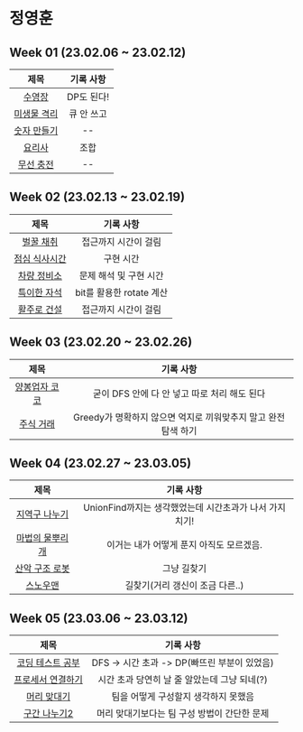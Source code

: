 # 정영훈
## Week 01 (23.02.06 ~ 23.02.12)
| 제목 | 기록 사항 |
| :---: | :---: | 
| [수영장](https://swexpertacademy.com/main/code/problem/problemDetail.do?contestProbId=AV5PpFQaAQMDFAUq) | DP도 된다! |
| [미생물 격리](https://swexpertacademy.com/main/code/problem/problemDetail.do?contestProbId=AV597vbqAH0DFAVl) | 큐 안 쓰고 |
| [숫자 만들기](https://swexpertacademy.com/main/code/problem/problemDetail.do?contestProbId=AWIeRZV6kBUDFAVH) | -- |
| [요리사](https://swexpertacademy.com/main/code/problem/problemDetail.do?contestProbId=AWIeUtVakTMDFAVH) | 조합 |
| [무선 충전](https://swexpertacademy.com/main/code/problem/problemDetail.do?contestProbId=AWXRDL1aeugDFAUo) | -- |

## Week 02 (23.02.13 ~ 23.02.19)
| 제목 | 기록 사항 |
| :---: | :---: |
| [벌꿀 채취](https://swexpertacademy.com/main/code/problem/problemDetail.do?contestProbId=AV5V4A46AdIDFAWu) | 접근까지 시간이 걸림 |
| [점심 식사시간](https://swexpertacademy.com/main/code/problem/problemDetail.do?contestProbId=AV5-BEE6AK0DFAVl) | 구현 시간 |
| [차량 정비소](https://swexpertacademy.com/main/code/problem/problemDetail.do?contestProbId=AV6c6bgaIuoDFAXy) | 문제 해석 및 구현 시간 |
| [특이한 자석](https://swexpertacademy.com/main/code/problem/problemDetail.do?contestProbId=AWIeV9sKkcoDFAVH) | bit를 활용한 rotate 계산 |
| [활주로 건설](https://swexpertacademy.com/main/code/problem/problemDetail.do?contestProbId=AWIeW7FakkUDFAVH) | 접근까지 시간이 걸림 |

## Week 03 (23.02.20 ~ 23.02.26)
| 제목 | 기록 사항 |
| :---: | :---: |
| [양봉업자 코코](https://pro.mincoding.co.kr/enterprise/contest/ssafy_9/275/problem/A%ED%98%95_%EA%B8%B0%EC%B6%9C1) | 굳이 DFS 안에 다 안 넣고 따로 처리 해도 된다 |
| [주식 거래](https://pro.mincoding.co.kr/enterprise/contest/ssafy_9/275/problem/A%ED%98%95_%EA%B8%B0%EC%B6%9C2) | Greedy가 명확하지 않으면 억지로 끼워맞추지 말고 완전 탐색 하기 |

## Week 04 (23.02.27 ~ 23.03.05)
| 제목 | 기록 사항 |
| :---: | :---: |
| [지역구 나누기](https://pro.mincoding.co.kr/enterprise/contest/ssafy_9/275/problem/A%ED%98%95_%EA%B8%B0%EC%B6%9C3) | UnionFind까지는 생각했었는데 시간초과가 나서 가지치기!
| [마법의 물뿌리개](https://pro.mincoding.co.kr/enterprise/contest/ssafy_9/275/problem/A%ED%98%95_%EA%B8%B0%EC%B6%9C4) | 이거는 내가 어떻게 푼지 아직도 모르겠음.
| [산악 구조 로봇](https://pro.mincoding.co.kr/enterprise/contest/ssafy_9/275/problem/A%ED%98%95_%EA%B8%B0%EC%B6%9C5) | 그냥 길찾기
| [스노우맨](https://pro.mincoding.co.kr/enterprise/contest/ssafy_9/275/problem/A%ED%98%95_%EA%B8%B0%EC%B6%9C6) | 길찾기(거리 갱신이 조금 다른..)

## Week 05 (23.03.06 ~ 23.03.12)
| 제목 | 기록 사항 |
| :---: | :---: |
| [코딩 테스트 공부](https://school.programmers.co.kr/learn/courses/30/lessons/118668) | DFS -> 시간 초과 -> DP(빠뜨린 부분이 있었음) |
| [프로세서 연결하기](https://swexpertacademy.com/main/code/problem/problemDetail.do?contestProbId=AV4suNtaXFEDFAUf) | 시간 초과 당연히 날 줄 알았는데 그냥 되네(?) |
| [머리 맞대기](https://pro.mincoding.co.kr/problem-step/7/level/108/detail/M4_04) | 팀을 어떻게 구성할지 생각하지 못했음 |
| [구간 나누기2](https://www.acmicpc.net/problem/13397) | 머리 맞대기보다는 팀 구성 방법이 간단한 문제 |
